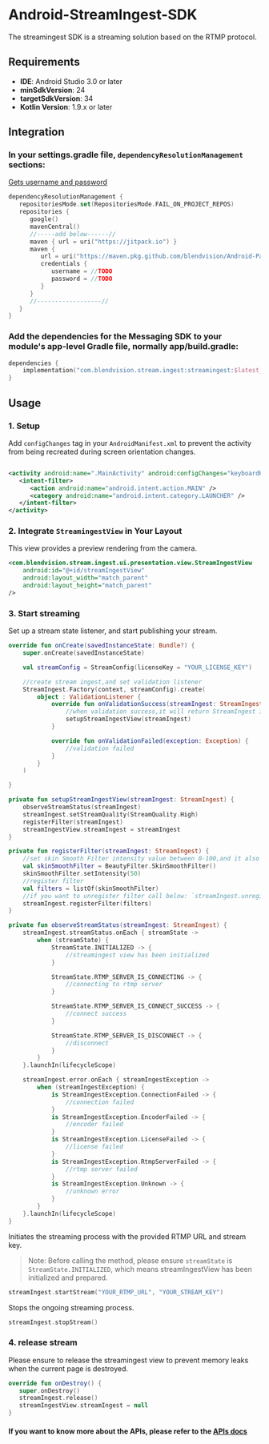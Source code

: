 # Android-StreamIngest-SDK

The streamingest SDK is a streaming solution based on the RTMP protocol.

## Requirements

- **IDE**: Android Studio 3.0 or later
- **minSdkVersion**: 24
- **targetSdkVersion**: 34
- **Kotlin Version**: 1.9.x or later

## Integration

### In your settings.gradle file, `dependencyResolutionManagement` sections:

[Gets username and password](https://github.com/BlendVision/Android-StreamIngest-Samples/wiki/Android%E2%80%90StreamIngest%E2%80%90SDK-pull-credentials)

```kotlin
dependencyResolutionManagement {
   repositoriesMode.set(RepositoriesMode.FAIL_ON_PROJECT_REPOS)
   repositories {
      google()
      mavenCentral()
      //-----add below------//
      maven { url = uri("https://jitpack.io") }
      maven {
         url = uri("https://maven.pkg.github.com/blendvision/Android-Packages")
         credentials {
            username = //TODO
            password = //TODO
         }
      }
      //------------------//
   }
}
```

### Add the dependencies for the Messaging SDK to your module's app-level Gradle file, normally app/build.gradle:

```kotlin
dependencies {
    implementation("com.blendvision.stream.ingest:streamingest:$latest_version")
}
```

## Usage

### 1. Setup

Add `configChanges` tag in your `AndroidManifest.xml` to prevent the activity from being recreated
during screen orientation changes.

```xml

<activity android:name=".MainActivity" android:configChanges="keyboardHidden|orientation|screenSize" android:exported="true">
   <intent-filter>
      <action android:name="android.intent.action.MAIN" />
      <category android:name="android.intent.category.LAUNCHER" />
   </intent-filter>
</activity>
```

### 2. Integrate `StreamingestView` in Your Layout

This view provides a preview rendering from the camera.

```xml
<com.blendvision.stream.ingest.ui.presentation.view.StreamIngestView
    android:id="@+id/streamIngestView"
    android:layout_width="match_parent"
    android:layout_height="match_parent"
/>
```

### 3. Start streaming

Set up a stream state listener, and start publishing your stream.

```kotlin
override fun onCreate(savedInstanceState: Bundle?) {
    super.onCreate(savedInstanceState)

    val streamConfig = StreamConfig(licenseKey = "YOUR_LICENSE_KEY")

    //create stream ingest,and set validation listener
    StreamIngest.Factory(context, streamConfig).create(
        object : ValidationListener {
            override fun onValidationSuccess(streamIngest: StreamIngest) {
                //when validation success,it will return StreamIngest instance
                setupStreamIngestView(streamIngest)
            }

            override fun onValidationFailed(exception: Exception) {
                //validation failed
            }
        }
    )

}

private fun setupStreamIngestView(streamIngest: StreamIngest) {
    observeStreamStatus(streamIngest)
    streamIngest.setStreamQuality(StreamQuality.High)
    registerFilter(streamIngest)
    streamIngestView.streamIngest = streamIngest
}

private fun registerFilter(streamIngest: StreamIngest) {
    //set skin Smooth Filter intensity value between 0-100,and it also can be changed during streaming
    val skinSmoothFilter = BeautyFilter.SkinSmoothFilter()
    skinSmoothFilter.setIntensity(50)
    //register filter
    val filters = listOf(skinSmoothFilter)
    //if you want to unregister filter call below: `streamIngest.unregisterFilter(filters)`
    streamIngest.registerFilter(filters)
}

private fun observeStreamStatus(streamIngest: StreamIngest) {
    streamIngest.streamStatus.onEach { streamState ->
        when (streamState) {
            StreamState.INITIALIZED -> {
                //streamingest view has been initialized
            }

            StreamState.RTMP_SERVER_IS_CONNECTING -> {
                //connecting to rtmp server
            }

            StreamState.RTMP_SERVER_IS_CONNECT_SUCCESS -> {
                //connect success
            }

            StreamState.RTMP_SERVER_IS_DISCONNECT -> {
                //disconnect
            }
        }
    }.launchIn(lifecycleScope)

    streamIngest.error.onEach { streamIngestException ->
        when (streamIngestException) {
            is StreamIngestException.ConnectionFailed -> {
                //connection failed
            }
            is StreamIngestException.EncoderFailed -> {
                //encoder failed
            }
            is StreamIngestException.LicenseFailed -> {
                //license failed
            }
            is StreamIngestException.RtmpServerFailed -> {
                //rtmp server failed
            }
            is StreamIngestException.Unknown -> {
                //unknown error
            }
        }
    }.launchIn(lifecycleScope)
}

```

Initiates the streaming process with the provided RTMP URL and stream key.
> Note: Before calling the method, please ensure `streamState` is `StreamState.INITIALIZED`, which means streamIngestView has been initialized and prepared.

```kotlin
streamIngest.startStream("YOUR_RTMP_URL", "YOUR_STREAM_KEY")
```

Stops the ongoing streaming process.

```kotlin
streamIngest.stopStream()
```

### 4. release stream

Please ensure to release the streamingest view to prevent memory leaks when the current page is
destroyed.

```kotlin
override fun onDestroy() {
   super.onDestroy()
   streamIngest.release()
   streamIngestView.streamIngest = null
}
```

#### If you want to know more about the APIs, please refer to the [APIs docs](https://blendvision.github.io/Android-StreamIngest-Samples/)
